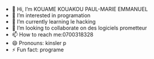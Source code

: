 - 👋 Hi, I’m KOUAME KOUAKOU PAUL-MARIE EMMANUEL
- 👀 I’m interested in programation
- 🌱 I’m currently learning le hacking
- 💞️ I’m looking to collaborate on des logiciels prometteur 
- 📫 How to reach me:0700318328
- 😄 Pronouns: kinsler p
- ⚡ Fun fact: programe

<!---
paulotkg26/paulotkg26 is a ✨ special ✨ repository because its `README.md` (this file) appears on your GitHub profile.
You can click the Preview link to take a look at your changes.
--->
